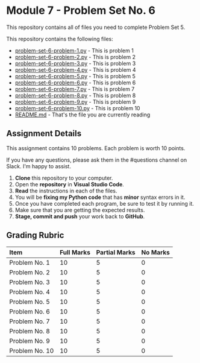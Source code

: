 # Module 7 - Problem Set No. 6

This repository contains all of files you need to complete Problem Set 5.

This repository contains the following files:

- [problem-set-6-problem-1.py](problem-set-6-problem-1.py) - This is problem 1
- [problem-set-6-problem-2.py](problem-set-6-problem-2.py) - This is problem 2
- [problem-set-6-problem-3.py](problem-set-6-problem-3.py) - This is problem 3
- [problem-set-6-problem-4.py](problem-set-6-problem-4.py) - This is problem 4
- [problem-set-6-problem-5.py](problem-set-6-problem-5.py) - This is problem 5
- [problem-set-6-problem-6.py](problem-set-6-problem-6.py) - This is problem 6
- [problem-set-6-problem-7.py](problem-set-6-problem-7.py) - This is problem 7
- [problem-set-6-problem-8.py](problem-set-6-problem-8.py) - This is problem 8
- [problem-set-6-problem-9.py](problem-set-6-problem-9.py) - This is problem 9
- [problem-set-6-problem-10.py](problem-set-6-problem-10.py) - This is problem 10
- [README.md](README.md) - That's the file you are currently reading

## Assignment Details

This assignment contains 10 problems. Each problem is worth 10 points.

If you have any questions, please ask them in the #questions channel on Slack. I'm happy to assist.

1. **Clone** this repository to your computer.
2. Open the **repository** in **Visual Studio Code**.
3. **Read** the instructions in each of the files.
4. You will be **fixing my Python code** that has **minor** syntax errors in it.
5. Once you have completed each program, be sure to test it by running it.
6. Make sure that you are getting the expected results.
7. **Stage, commit and push** your work back to **GitHub**.

## Grading Rubric

| Item           | Full Marks | Partial Marks | No Marks |
| :------------- | :--------- | :------------ | :------- |
| Problem No. 1  | 10         | 5             | 0        |
| Problem No. 2  | 10         | 5             | 0        |
| Problem No. 3  | 10         | 5             | 0        |
| Problem No. 4  | 10         | 5             | 0        |
| Problem No. 5  | 10         | 5             | 0        |
| Problem No. 6  | 10         | 5             | 0        |
| Problem No. 7  | 10         | 5             | 0        |
| Problem No. 8  | 10         | 5             | 0        |
| Problem No. 9  | 10         | 5             | 0        |
| Problem No. 10 | 10         | 5             | 0        |